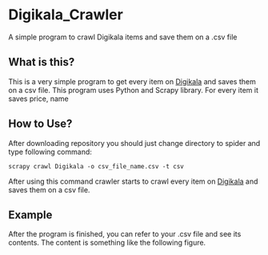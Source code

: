 # Digikala_Crawler
A simple program to crawl Digikala items and save them on a .csv file

## What is this?
This is a very simple program to get every item on [Digikala](https://www.digikala.com) and saves them on a csv file. This program uses Python and Scrapy library. For every item it saves price, name

## How to Use?
After downloading repository you should just change directory to spider and type following command:

```
scrapy crawl Digikala -o csv_file_name.csv -t csv
```
After using this command crawler starts to crawl every item on [Digikala](https://www.digikala.com) and saves them on a csv file.

## Example
After the program is finished, you can refer to your .csv file and see its contents. The content is something like the following figure.
